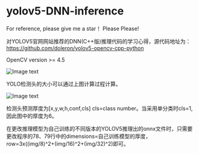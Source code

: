 # yolov5-DNN-inference

For reference, please give me a star！ Please Please!

对YOLOV5官网网站推荐的DNN(C++版)推理代码的学习心得，源代码地址为：https://github.com/doleron/yolov5-opencv-cpp-python

OpenCV version >= 4.5

![Image text](https://github.com/zzbbzz626/images/blob/main/1648533010(1).jpg)

YOLO检测头的大小可以通过上图计算过程计算。

![Image text](https://github.com/zzbbzz626/images/blob/main/1648533043(1).jpg)

检测头预测厚度为[x,y,w,h,conf,cls] cls=class number。当采用单分类时cls=1,因此图中的厚度为6。

在更改推理模型为自己训练的不同版本的YOLOV5推理出的onnx文件时，只需要更改程序的78、79行中的dimensions=自己训练模型的厚度，row=3x((img/8)^2+(img/16)^2+(img/32)^2)即可。
